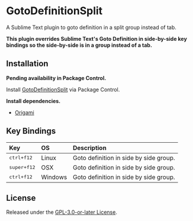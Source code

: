 # GotoDefinitionSplit

A Sublime Text plugin to goto definition in a split group instead of tab.

**This plugin overrides Sublime Text's Goto Definition in side-by-side key bindings so the side-by-side is in a group instead of a tab.**

## Installation

**Pending availability in Package Control.**

Install [GotoDefinitionSplit](https://packagecontrol.io/packages/GotoDefinitionSplit) via Package Control.

**Install dependencies.**

- [Origami](https://packagecontrol.io/packages/Origami)

## Key Bindings

Key  | OS   | Description
:--- | :--- | :----------
<kbd>ctrl+f12</kbd> | Linux | Goto definition in side by side group.
<kbd>super+f12</kbd> | OSX | Goto definition in side by side group.
<kbd>ctrl+f12</kbd> | Windows | Goto definition in side by side group.

## License

Released under the [GPL-3.0-or-later License](LICENSE).
